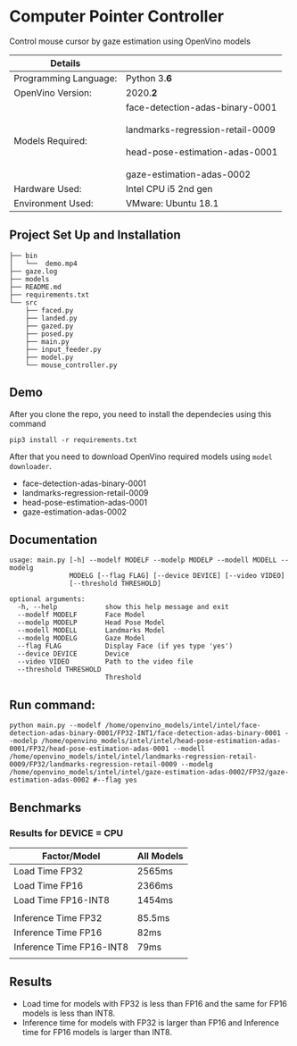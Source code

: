 # Computer Pointer Controller

Control mouse cursor by gaze estimation using OpenVino models 

| Details            |              |
|-----------------------|---------------|
| Programming Language: |  Python 3.**6** |
| OpenVino Version: |  2020.**2** |
| Models Required: |face-detection-adas-binary-0001   <br /><br />landmarks-regression-retail-0009 <br /><br /> head-pose-estimation-adas-0001 <br /><br />gaze-estimation-adas-0002|
| Hardware Used: |  Intel CPU i5 2nd gen|
| Environment Used: |  VMware: Ubuntu 18.1|

## Project Set Up and Installation
```
├── bin
│   └──  demo.mp4
├── gaze.log
├── models
├── README.md
├── requirements.txt
└── src
    ├── faced.py
    ├── landed.py
    ├── gazed.py
    ├── posed.py
    ├── main.py
    ├── input_feeder.py
    ├── model.py
    └── mouse_controller.py
```
## Demo
After you clone the repo, you need to install the dependecies using this command
```
pip3 install -r requirements.txt
```
After that you need to download OpenVino required models using `model downloader`.
* face-detection-adas-binary-0001
* landmarks-regression-retail-0009 
* head-pose-estimation-adas-0001 
* gaze-estimation-adas-0002

## Documentation
```
usage: main.py [-h] --modelf MODELF --modelp MODELP --modell MODELL --modelg
               MODELG [--flag FLAG] [--device DEVICE] [--video VIDEO]
               [--threshold THRESHOLD]

optional arguments:
  -h, --help            show this help message and exit
  --modelf MODELF       Face Model
  --modelp MODELP       Head Pose Model
  --modell MODELL       Landmarks Model
  --modelg MODELG       Gaze Model
  --flag FLAG           Display Face (if yes type 'yes')
  --device DEVICE       Device
  --video VIDEO         Path to the video file
  --threshold THRESHOLD
                        Threshold

```
## Run command: 
```
python main.py --modelf /home/openvino_models/intel/intel/face-detection-adas-binary-0001/FP32-INT1/face-detection-adas-binary-0001 --modelp /home/openvino_models/intel/intel/head-pose-estimation-adas-0001/FP32/head-pose-estimation-adas-0001 --modell /home/openvino_models/intel/intel/landmarks-regression-retail-0009/FP32/landmarks-regression-retail-0009 --modelg /home/openvino_models/intel/intel/gaze-estimation-adas-0002/FP32/gaze-estimation-adas-0002 #--flag yes
```

## Benchmarks
### Results for DEVICE = CPU
| Factor/Model       | All Models |
|--------------------|---------------|
|Load Time FP32      |  2565ms        |
|Load Time FP16      |  2366ms           | 
|Load Time FP16-INT8 |  1454ms           |
||||||
|Inference Time FP32 | 85.5ms         |
|Inference Time FP16 | 82ms            |
|Inference Time FP16-INT8| 79ms        |
||||||

## Results
* Load time for models with FP32 is less than FP16 and the same for FP16 models is less than INT8. 
* Inference time for models with FP32 is larger than FP16 and  Inference time for FP16 models is larger than INT8. 
